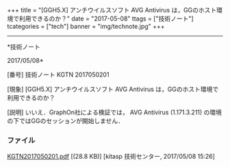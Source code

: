 ﻿+++
title = "[GGH5.X] アンチウイルスソフト AVG Antivirus は，GGのホスト環境で利用できるのか？"
date = "2017-05-08"
ttags = ["技術ノート"]
tcategories = ["tech"]
banner = "img/technote.jpg"
+++

-----------------------------------------------------------------------------------------------------------------------------

*技術ノート

2017/05/08*


[番号]
技術ノート KGTN 2017050201

[現象]
[GGH5.X] アンチウイルスソフト AVG Antivirus
は，GGのホスト環境で利用できるのか？

[説明]
いいえ．GraphOn社による検証では， AVG Antivirus (1.171.3.211)
の環境の下ではGGのセッションが開始しません．


### ファイル

 
 


[KGTN2017050201.pdf](http://techreport.kitasp.net/attachments/download/3570/KGTN2017050201.pdf)
 [(28.8 KB)] [kitasp 技術センター, 2017/05/08
15:26]


 


 

